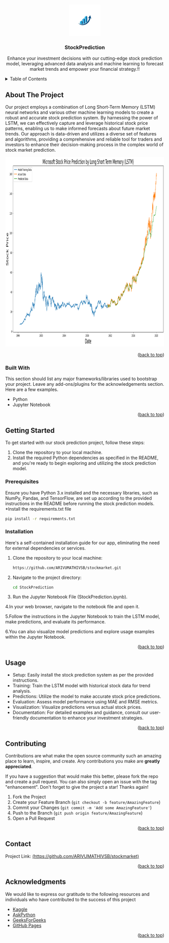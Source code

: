 <a name="readme-top"></a>

<!-- PROJECT LOGO -->
<br />
<div align="center">
  <a href="https://github.com/ARIVUMATHIVSB/stockmarket">
    <img src="images/logo.jpg" alt="Logo" width="100" height="100">
  </a>

  <h3 align="center">StockPrediction</h3>

  <p align="center">
Enhance your investment decisions with our cutting-edge stock prediction model, leveraging advanced data analysis and machine learning to forecast market trends and empower your financial strategy.!!
  </p>
</div>


<!-- TABLE OF CONTENTS -->
<details>
  <summary>Table of Contents</summary>
  <ol>
    <li>
      <a href="#about-the-project">About The Project</a>
      <ul>
        <li><a href="#built-with">Built With</a></li>
      </ul>
    </li>
    <li>
      <a href="#getting-started">Getting Started</a>
      <ul>
        <li><a href="#prerequisites">Prerequisites</a></li>
        <li><a href="#installation">Installation</a></li>
      </ul>
    </li>
    <li><a href="#usage">Usage</a></li>
    <li><a href="#roadmap">Roadmap</a></li>
    <li><a href="#contributing">Contributing</a></li>
    <li><a href="#license">License</a></li>
    <li><a href="#contact">Contact</a></li>
    <li><a href="#acknowledgments">Acknowledgments</a></li>
  </ol>
</details>



<!-- ABOUT THE PROJECT -->
## About The Project
Our project employs a combination of Long Short-Term Memory (LSTM) neural networks and various other machine learning models to create a robust and accurate stock prediction system. By harnessing the power of LSTM, we can effectively capture and leverage historical stock price patterns, enabling us to make informed forecasts about future market trends. Our approach is data-driven and utilizes a diverse set of features and algorithms, providing a comprehensive and reliable tool for traders and investors to enhance their decision-making process in the complex world of stock market prediction.
<div align="center">
<img src="images/screenshot.png" alt="screenshot" width="800" height="600">
</div>

<p align="right">(<a href="#readme-top">back to top</a>)</p>


### Built With

This section should list any major frameworks/libraries used to bootstrap your project. Leave any add-ons/plugins for the acknowledgements section. Here are a few examples.

* Python
* Jupyter Notebook

<p align="right">(<a href="#readme-top">back to top</a>)</p>



<!-- GETTING STARTED -->
## Getting Started
To get started with our stock prediction project, follow these steps:

1. Clone the repository to your local machine.
2. Install the required Python dependencies as specified in the README, and you're ready to begin exploring and utilizing the stock prediction model.
### Prerequisites
 Ensure you have Python 3.x installed and the necessary libraries, such as NumPy, Pandas, and TensorFlow, are set up according to the provided instructions in the README before running the stock prediction models.
*Install the requirements.txt file
   ```sh
   pip install -r requirements.txt
   ```

### Installation

 Here's a self-contained installation guide for our app, eliminating the need for external dependencies or services.

1. Clone the repository to your local machine:
   ```sh
   https://github.com/ARIVUMATHIVSB/stockmarket.git
   ```
2. Navigate to the project directory:
   ```sh
   cd StockPrediction
   ```
3. Run the Jupyter Notebook File (StockPrediction.ipynb).
 
4.In your web browser, navigate to the notebook file and open it.

5.Follow the instructions in the Jupyter Notebook to train the LSTM model, make predictions, and evaluate its performance.

6.You can also visualize model predictions and explore usage examples within the Jupyter Notebook.

<p align="right">(<a href="#readme-top">back to top</a>)</p>



<!-- USAGE EXAMPLES -->
## Usage
* Setup: Easily install the stock prediction system as per the provided instructions.
* Training: Train the LSTM model with historical stock data for trend analysis.
* Predictions: Utilize the model to make accurate stock price predictions.
* Evaluation: Assess model performance using MAE and RMSE metrics.
* Visualization: Visualize predictions versus actual stock prices.
* Documentation: For detailed examples and guidance, consult our user-friendly documentation to enhance your investment strategies.

<p align="right">(<a href="#readme-top">back to top</a>)</p>


<!-- CONTRIBUTING -->
## Contributing

Contributions are what make the open source community such an amazing place to learn, inspire, and create. Any contributions you make are **greatly appreciated**.

If you have a suggestion that would make this better, please fork the repo and create a pull request. You can also simply open an issue with the tag "enhancement".
Don't forget to give the project a star! Thanks again!

1. Fork the Project
2. Create your Feature Branch (`git checkout -b feature/AmazingFeature`)
3. Commit your Changes (`git commit -m 'Add some AmazingFeature'`)
4. Push to the Branch (`git push origin feature/AmazingFeature`)
5. Open a Pull Request

<p align="right">(<a href="#readme-top">back to top</a>)</p>

<!-- CONTACT -->
## Contact

Project Link: [(https://github.com/ARIVUMATHIVSB/stockmarket)](https://github.com/ARIVUMATHIVSB/stockmarket)

<p align="right">(<a href="#readme-top">back to top</a>)</p>


<!-- ACKNOWLEDGMENTS -->
## Acknowledgments

We would like to express our gratitude to the following resources and individuals who have contributed to the success of this project
* [Kaggle](https://www.kaggle.com/)
* [AskPython](https://www.askpython.com/)
* [GeeksForGeeks](https://www.geeksforgeeks.org/)
* [GitHub Pages](https://pages.github.com)

<p align="right">(<a href="#readme-top">back to top</a>)</p>


[Python-url]: https://www.python.org/

